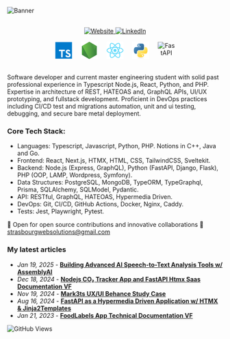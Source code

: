 ![Banner](https://github.com/user-attachments/assets/093b578c-795f-44ed-9603-d59f22c468b1)

<br>

<div align="center">
  <a href="https://strasbourgwebsolutions.fr" target="_blank">
    <img src="https://img.shields.io/badge/Website-strasbourgwebsolutions-blue?style=for-the-badge&logo=google-chrome" alt="Website">
  </a>
  <a href="https://www.linkedin.com/in/ricardomartinhocruz/" target="_blank">
    <img src="https://img.shields.io/badge/LinkedIn-Connect-blue?style=for-the-badge&logo=linkedin" alt="LinkedIn">
  </a>
</div>

<br>

<div align="center">
  <div style="display: inline-flex; justify-content: center; align-items: center; flex-wrap: wrap; gap: 20px;">
    <img src="https://raw.githubusercontent.com/devicons/devicon/master/icons/typescript/typescript-original.svg" width="40" height="40" alt="TypeScript" />
    <img src="https://raw.githubusercontent.com/devicons/devicon/master/icons/nodejs/nodejs-original.svg" width="40" height="40" alt="Node.js" />
    <img src="https://raw.githubusercontent.com/devicons/devicon/master/icons/react/react-original.svg" width="40" height="40" alt="React" />
    <img src="https://raw.githubusercontent.com/devicons/devicon/master/icons/python/python-original.svg" width="40" height="40" alt="Python" />
    <img src="https://cdn.worldvectorlogo.com/logos/fastapi-1.svg" width="40" height="40" alt="FastAPI" />
  </div>
</div>

<br>

Software developer and current master engineering student with solid past professional experience in Typescript Node.js, React, Python, and PHP. Expertise in architecture of REST, HATEOAS and, GraphQL APIs, UI/UX prototyping, and fullstack development. Proficient in DevOps practices including CI/CD test and migrations automation, unit and ui testing, debugging, and secure bare metal deployment.

### Core Tech Stack:
- Languages: Typescript, Javascript, Python, PHP. Notions in C++, Java and Go.
- Frontend: React, Next.js, HTMX, HTML, CSS, TailwindCSS, Sveltekit.
- Backend: Node.js (Express, GraphQL), Python (FastAPI, Django, Flask), PHP (OOP, LAMP, Wordpress, Symfony).
- Data Structures: PostgreSQL, MongoDB, TypeORM, TypeGraphql, Prisma, SQLAlchemy, SQLModel, Pydantic.
- API: RESTful, GraphQL, HATEOAS, Hypermedia Driven.
- DevOps: Git, CI/CD, GitHub Actions, Docker, Nginx, Caddy.
- Tests: Jest, Playwright, Pytest.

🤝 Open for open source contributions and innovative collaborations
📧 strasbourgwebsolutions@gmail.com

### My latest articles
- *Jan 19, 2025* - **[Building Advanced AI Speech-to-Text Analysis Tools w/ AssemblyAI](https://medium.com/@strasbourgwebsolutions/building-advanced-ai-speech-to-text-analysis-tools-with-assemblyai-4605ccabe018)**
- *Dec 18, 2024* - **[Nodejs CO₂ Tracker App and FastAPI Htmx Saas Documentation VF](https://www.behance.net/gallery/215079523/Dossier-Projet-GreenFoot-Application-Mark3tsio-VF)**
- *Nov 19, 2024* - **[Mark3ts UX/UI Behance Study Case](https://www.behance.net/gallery/207935375/Mark3ts-SAAS-UXUI)**
- *Aug 16, 2024* - **[FastAPI as a Hypermedia Driven Application w/ HTMX & Jinja2Templates](https://medium.com/@strasbourgwebsolutions/fastapi-as-a-hypermedia-driven-application-w-htmx-jinja2templates-644c3bfa51d1)**
- *Jan 21, 2023*  - **[FoodLabels App Technical Documentation VF](https://www.behance.net/gallery/176957559/Technical-Doc-VF-FreshLabels-App)**



![GitHub Views](https://komarev.com/ghpvc/?username=ricardomrcruz)


